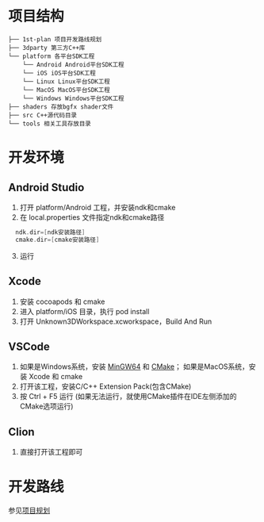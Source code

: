 # 项目结构
```
├── 1st-plan 项目开发路线规划
├── 3dparty 第三方C++库
└── platform 各平台SDK工程
    └── Android Android平台SDK工程
    └── iOS iOS平台SDK工程
    └── Linux Linux平台SDK工程
    └── MacOS MacOS平台SDK工程
    └── Windows Windows平台SDK工程
├── shaders 存放bgfx shader文件
├── src C++源代码目录
└── tools 相关工具存放目录
```

# 开发环境
## Android Studio
1. 打开 platform/Android 工程，并安装ndk和cmake
2. 在 local.properties 文件指定ndk和cmake路径<br>
```kotlin
  ndk.dir=[ndk安装路径]
  cmake.dir=[cmake安装路径]
```
3. 运行

## Xcode
1. 安装 cocoapods 和 cmake
2. 进入 platform/iOS 目录，执行 pod install
3. 打开 Unknown3DWorkspace.xcworkspace，Build And Run

## VSCode
1. 如果是Windows系统，安装 [MinGW64](https://zenlayer.dl.sourceforge.net/project/mingw-w64/Toolchains%20targetting%20Win64/Personal%20Builds/mingw-builds/8.1.0/threads-posix/sjlj/x86_64-8.1.0-release-posix-sjlj-rt_v6-rev0.7z) 和 [CMake](https://cmake.org/files/v3.10/cmake-3.10.2-win64-x64.msi)；
   如果是MacOS系统，安装 Xcode 和 cmake
2. 打开该工程，安装C/C++ Extension Pack(包含CMake)
3. 按 Ctrl + F5 运行
   (如果无法运行，就使用CMake插件在IDE左侧添加的CMake选项运行)

## Clion
1. 直接打开该工程即可

# 开发路线
参见[项目规划](1st-plan/1.Structure.md)